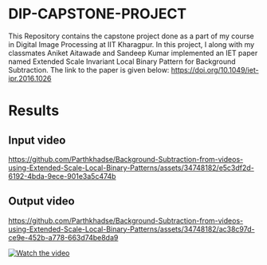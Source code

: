 # DIP-CAPSTONE-PROJECT
This Repository contains the capstone project done as a part of my course in Digital Image Processing at IIT Kharagpur.
In this project, I along with my classmates Aniket Aitawade and Sandeep Kumar implemented an IET paper named Extended Scale Invariant Local Binary Pattern for Background Subtraction. The link to the paper is given below:
 https://doi.org/10.1049/iet-ipr.2016.1026

# Results
## Input video

https://github.com/Parthkhadse/Background-Subtraction-from-videos-using-Extended-Scale-Local-Binary-Patterns/assets/34748182/e5c3df2d-6192-4bda-9ece-901e3a5c474b

## Output video

https://github.com/Parthkhadse/Background-Subtraction-from-videos-using-Extended-Scale-Local-Binary-Patterns/assets/34748182/ac38c97d-ce9e-452b-a778-663d74be8da9

[![Watch the video](https://img.youtube.com/vi/hSbhdRsZMsw/hqdefault.jpg)](https://www.youtube.com/embed/hSbhdRsZMsw)
